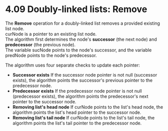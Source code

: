 # 4.09 Doubly-linked lists: Remove

The **Remove** operation for a doubly-linked list removes a provided existing list node.   
curNode is a pointer to an existing list node.   
The algorithm first determines the node's **successor** (the next node) and **predecessor** (the previous node).   
The variable sucNode points to the node's successor, and the variable predNode points to the node's predecessor.   

The algorithm uses four separate checks to update each pointer:
* **Successor exists**
If the successor node pointer is not null (successor exists), the algorithm points the successor's previous pointer to the predecessor node.
* **Predecessor exists**
If the predecessor node pointer is not null (predecessor exists), the algorithm points the predecessor's next pointer to the successor node.
* **Removing list's head node**
If curNode points to the list's head node, the algorithm points the list's head pointer to the successor node.
* **Removing list's tail node**
If curNode points to the list's tail node, the algorithm points the list's tail pointer to the predecessor node.
